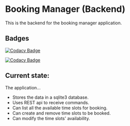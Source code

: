 # Booking Manager (Backend)

This is the backend for the booking manager application.

## Badges
[![Codacy Badge](https://app.codacy.com/project/badge/Grade/0d806f0450e04ce490226d4212914cee)](https://app.codacy.com/gh/gulyasgergely902/bookingmanager-backend/dashboard?utm_source=gh&utm_medium=referral&utm_content=&utm_campaign=Badge_grade)

[![Codacy Badge](https://app.codacy.com/project/badge/Coverage/0d806f0450e04ce490226d4212914cee)](https://app.codacy.com/gh/gulyasgergely902/bookingmanager-backend/dashboard?utm_source=gh&utm_medium=referral&utm_content=&utm_campaign=Badge_coverage)

## Current state:
The application...
- Stores the data in a sqlite3 database.
- Uses REST api to receive commands.
- Can list all the available time slots for booking.
- Can create and remove time slots to be booked.
- Can modify the time slots' availability.
